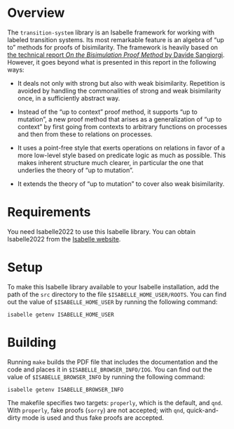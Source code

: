Overview
========

The `transition-system` library is an Isabelle framework for working
with labeled transition systems. Its most remarkable feature is an
algebra of “up to” methods for proofs of bisimilarity. The framework is
heavily based on [the technical report *On the Bisimulation Proof
Method* by Davide Sangiorgi][ecs-lfcs-94-299]. However, it goes beyond
what is presented in this report in the following ways:

  * It deals not only with strong but also with weak bisimilarity.
    Repetition is avoided by handling the commonalities of strong and
    weak bisimilarity once, in a sufficiently abstract way.

  * Instead of the “up to context” proof method, it supports “up to
    mutation”, a new proof method that arises as a generalization of “up
    to context” by first going from contexts to arbitrary functions on
    processes and then from these to relations on processes.

  * It uses a point-free style that exerts operations on relations in
    favor of a more low-level style based on predicate logic as much as
    possible. This makes inherent structure much clearer, in particular
    the one that underlies the theory of “up to mutation”.

  * It extends the theory of “up to mutation” to cover also weak
    bisimilarity.

[ecs-lfcs-94-299]:
    https://www.lfcs.inf.ed.ac.uk/reports/94/ECS-LFCS-94-299/
    "On the Bisimulation Proof Method"


Requirements
============

You need Isabelle2022 to use this Isabelle library. You can obtain
Isabelle2022 from the [Isabelle website][isabelle].

[isabelle]:
    https://isabelle.in.tum.de/
    "Isabelle"


Setup
=====

To make this Isabelle library available to your Isabelle installation,
add the path of the `src` directory to the file
`$ISABELLE_HOME_USER/ROOTS`. You can find out the value of
`$ISABELLE_HOME_USER` by running the following command:

    isabelle getenv ISABELLE_HOME_USER


Building
========

Running `make` builds the PDF file that includes the documentation and
the code and places it in `$ISABELLE_BROWSER_INFO/IOG`. You can find out
the value of `$ISABELLE_BROWSER_INFO` by running the following command:

    isabelle getenv ISABELLE_BROWSER_INFO

The makefile specifies two targets: `properly`, which is the default,
and `qnd`. With `properly`, fake proofs (`sorry`) are not accepted; with
`qnd`, quick-and-dirty mode is used and thus fake proofs are accepted.
